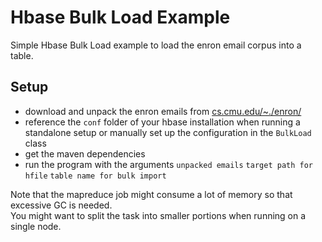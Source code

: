 Hbase Bulk Load Example
========================

Simple Hbase Bulk Load example to load the enron email corpus into a table.

Setup
------

- download and unpack the enron emails from [cs.cmu.edu/~./enron/](https://www.cs.cmu.edu/~./enron/)
- reference the `conf` folder of your hbase installation when running a standalone setup or manually set up the configuration in the `BulkLoad` class
- get the maven dependencies
- run the program with the arguments `unpacked emails` `target path for hfile` `table name for bulk import`

Note that the mapreduce job might consume a lot of memory so that excessive GC is needed.  
You might want to split the task into smaller portions when running on a single node.
